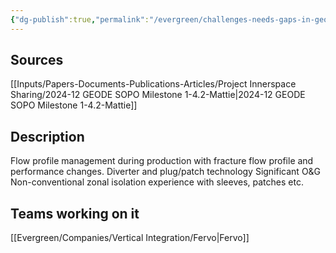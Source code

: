 ```yaml
---
{"dg-publish":true,"permalink":"/evergreen/challenges-needs-gaps-in-geothermal/zonal-isolation-techniques-in-egs-wells/","tags":["need"]}
---
```


## Sources
[[Inputs/Papers-Documents-Publications-Articles/Project Innerspace Sharing/2024-12 GEODE SOPO Milestone 1-4.2-Mattie\|2024-12 GEODE SOPO Milestone 1-4.2-Mattie]]

## Description

Flow profile management during production with fracture flow profile and performance changes. Diverter and plug/patch technology Significant O&G Non-conventional zonal isolation experience with sleeves, patches etc.

## Teams working on it
[[Evergreen/Companies/Vertical Integration/Fervo\|Fervo]]

